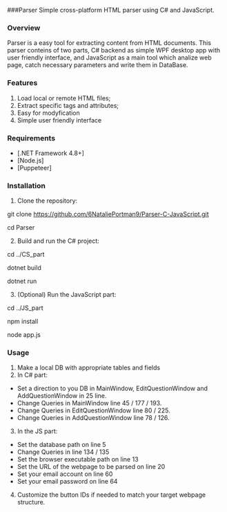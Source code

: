 ###Parser 
Simple cross-platform HTML parser using C# and JavaScript.

### Overview
Parser is a easy tool for extracting content from HTML documents. This parser conteins of two parts, 
C# backend as simple WPF desktop app with user friendly interface, and JavaScript as a main tool which
analize web page, catch necessary parameters and write them in DataBase.

### Features
1. Load local or remote HTML files;
2. Extract specific tags and attributes;
3. Easy for modyfication
4. Simple user friendly interface

### Requirements
- [.NET Framework 4.8+]
- [Node.js]
- [Puppeteer]

### Installation

1. Clone the repository:

git clone https://github.com/6NataliePortman9/Parser-C-JavaScript.git  

cd Parser

2. Build and run the C# project:

cd ../CS_part

dotnet build

dotnet run

3. (Optional) Run the JavaScript part:

cd ../JS_part

npm install

node app.js

  ### Usage
1. Make a local DB with appropriate tables and fields
2. In C#  part:
  * Set a direction to you DB in MainWindow, EditQuestionWindow and AddQuestionWindow in 25 line.
  * Change Queries in MainWindow line 45 / 177 / 193.
  * Change Queries in EditQuestionWindow line 80 / 225.
  * Change Queries in AddQuestionWindow line 78 / 126.
3. In the JS part:
  * Set the database path on line 5
  * Change Queries in line 134 / 135
  * Set the browser executable path on line 13
  * Set the URL of the webpage to be parsed on line 20
  * Set your email account on line 60
  * Set your email password on line 64
4. Customize the button IDs if needed to match your target webpage structure.
  
